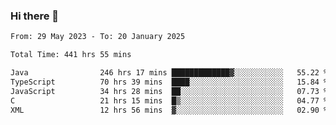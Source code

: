 ### Hi there 👋

<!--START_SECTION:waka-->

```txt
From: 29 May 2023 - To: 20 January 2025

Total Time: 441 hrs 55 mins

Java                246 hrs 17 mins █████████████▓░░░░░░░░░░░   55.22 %
TypeScript          70 hrs 39 mins  ████░░░░░░░░░░░░░░░░░░░░░   15.84 %
JavaScript          34 hrs 28 mins  ██░░░░░░░░░░░░░░░░░░░░░░░   07.73 %
C                   21 hrs 15 mins  █▒░░░░░░░░░░░░░░░░░░░░░░░   04.77 %
XML                 12 hrs 56 mins  ▓░░░░░░░░░░░░░░░░░░░░░░░░   02.90 %
```

<!--END_SECTION:waka-->
<!--
**the-beef-calculator/the-beef-calculator** is a ✨ _special_ ✨ repository because its `README.md` (this file) appears on your GitHub profile.

Here are some ideas to get you started:

- 🔭 I’m currently working on ...
- 🌱 I’m currently learning ...
- 👯 I’m looking to collaborate on ...
- 🤔 I’m looking for help with ...
- 💬 Ask me about ...
- 📫 How to reach me: ...
- 😄 Pronouns: ...
- ⚡ Fun fact: ...
-->
